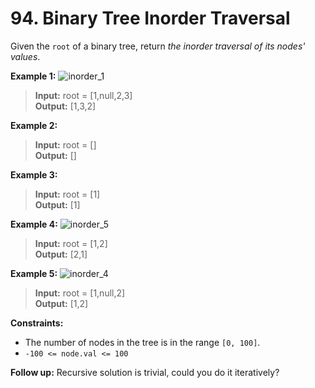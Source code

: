 # 94. Binary Tree Inorder Traversal

Given the `root` of a binary tree, return _the inorder traversal of its nodes' values_.

**Example 1:**
![inorder_1](https://assets.leetcode.com/uploads/2020/09/15/inorder_1.jpg)
> **Input:** root = [1,null,2,3]  
> **Output:** [1,3,2]

**Example 2:**
> **Input:** root = []  
> **Output:** []

**Example 3:**
> **Input:** root = [1]  
> **Output:** [1]

**Example 4:**
![inorder_5](https://assets.leetcode.com/uploads/2020/09/15/inorder_5.jpg)
> **Input:** root = [1,2]  
> **Output:** [2,1]

**Example 5:**
![inorder_4](https://assets.leetcode.com/uploads/2020/09/15/inorder_4.jpg)
> **Input:** root = [1,null,2]  
> **Output:** [1,2]

**Constraints:**
* The number of nodes in the tree is in the range `[0, 100]`.
* `-100 <= node.val <= 100`

**Follow up:** Recursive solution is trivial, could you do it iteratively?